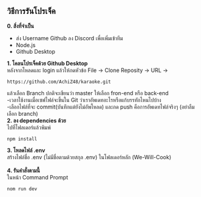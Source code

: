 ﻿## วิธีการรันโปรเจ็ค
**0. สิ่งที่จำเป็น**
- ส่ง Username Github ลง Discord เพื่อเพิ่มเข้าทีม
- Node.js
- Github Desktop

**1. โคลนโปรเจ็คด้วย Github Desktop**<br>
หลังจากโหลดและ login แล้วให้กดหัวข้อ File -> Clone Reposity -> URL ->
```console
https://github.com/AchiZ48/karaoke.git
```
แล้วเลือก Branch ปกติจะเขียนว่า master ให้เลือก fron-end หรือ back-end<br>
-เวลาใช้งานเมื่อเซฟไฟล์จะขึ้นใน Git ว่าเราอัพเดทอะไรหรือแก้บรรทักไหนไปบ้าง<br>
-เลือกไฟล์ที่จะ commit(บันทึกแต่ยังไม่อัพโหลด) และกด push คือการอัพเดทไฟล์จริงๆ (อย่าลืมเลือก branch)<br>
**2. ลง dependencies ด้วย**<br>
ไปที่โฟลเดอร์แล้วพิมพ์<br>
```console
npm install
```
**3. โหลดไฟล์ .env**<br>
สร้างไฟล์ชื่อ .env (ไม่มีชื่อตามด้วยสกุล .env) ในโฟลเดอร์หลัก (We-Will-Cook)<br>
<br>
**4. รันคำสั่งตามนี้**<br>
ในหน้า Command Prompt<br>
```console
nom run dev
```